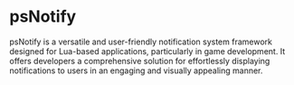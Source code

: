 # psNotify
psNotify is a versatile and user-friendly notification system framework designed for Lua-based applications, particularly in game development. It offers developers a comprehensive solution for effortlessly displaying notifications to users in an engaging and visually appealing manner.
